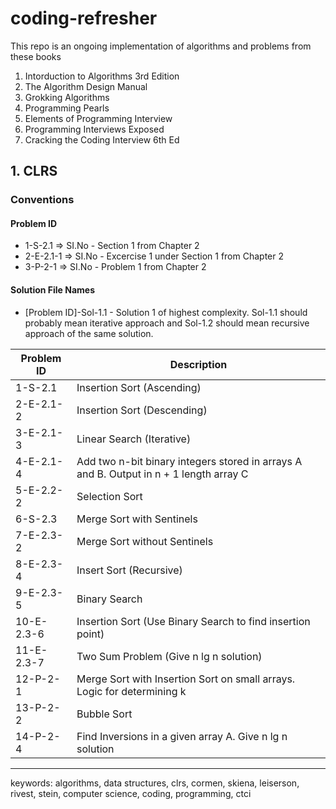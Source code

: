 # coding-refresher

This repo is an ongoing implementation of algorithms and problems from these books

1. Intorduction to Algorithms 3rd Edition
2. The Algorithm Design Manual
3. Grokking Algorithms
4. Programming Pearls
5. Elements of Programming Interview
6. Programming Interviews Exposed
7. Cracking the Coding Interview 6th Ed

## 1. CLRS

### Conventions

#### Problem ID

- 1-S-2.1   => SI.No - Section 1 from Chapter 2
- 2-E-2.1-1 => SI.No - Excercise 1 under  Section 1 from Chapter 2
- 3-P-2-1   => SI.No - Problem 1 from Chapter 2

#### Solution File Names

- [Problem ID]-Sol-1.1 - Solution 1 of highest complexity. Sol-1.1 should probably mean iterative approach and Sol-1.2 should mean recursive approach of the same solution.

| Problem ID         |  Description  |
|--------------------|---------------|
| 1-S-2.1            |  Insertion Sort (Ascending)  |
| 2-E-2.1-2          |  Insertion Sort (Descending)  |
| 3-E-2.1-3          |  Linear Search (Iterative)  |
| 4-E-2.1-4          |  Add two n-bit binary integers stored in arrays A and B. Output in n + 1 length array C  |
| 5-E-2.2-2          |  Selection Sort  |
| 6-S-2.3            |  Merge Sort with Sentinels  |
| 7-E-2.3-2          |  Merge Sort without Sentinels  |
| 8-E-2.3-4          |  Insert Sort (Recursive)  |
| 9-E-2.3-5          |  Binary Search  |
| 10-E-2.3-6         |  Insertion Sort (Use Binary Search to find insertion point)  |
| 11-E-2.3-7         |  Two Sum Problem (Give n lg n solution)  |
| 12-P-2-1           |  Merge Sort with Insertion Sort on small arrays. Logic for determining k  |
| 13-P-2-2           |  Bubble Sort  |
| 14-P-2-4           |  Find Inversions in a given array A. Give n lg n solution  |

----------------------------------------------------------------------------------------

keywords: algorithms, data structures, clrs, cormen, skiena, leiserson, rivest, stein, computer science, coding, programming, ctci